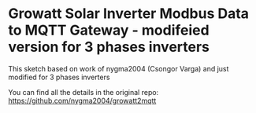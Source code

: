 # Growatt Solar Inverter Modbus Data to MQTT Gateway - modifeied version for 3 phases inverters

This sketch based on work of nygma2004 (Csongor Varga) and just modified for 3 phases inverters

You can find all the details in the original repo: https://github.com/nygma2004/growatt2mqtt
